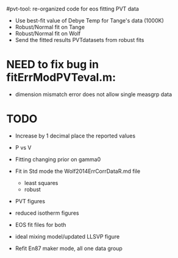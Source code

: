 #pvt-tool:  re-organized code for eos fitting PVT data


* Use best-fit value of Debye Temp for Tange's data (1000K)
* Robust/Normal fit on Tange
* Robust/Normal fit on Wolf
* Send the fitted results PVTdatasets from robust fits

# NEED to fix bug in  fitErrModPVTeval.m:
* dimension mismatch error does not allow single measgrp data

# TODO
* Increase by 1 decimal place the reported values
* P vs V
* Fitting changing prior on gamma0
* Fit in Std mode the Wolf2014ErrCorrDataR.md file
    * least squares
    * robust

* PVT figures
*  reduced isotherm figures
*  EOS fit files for both
* ideal mixing model/updated LLSVP figure
* Refit En87 maker mode, all one data group

